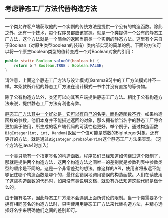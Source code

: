 ## 考虑静态工厂方法代替构造方法
---

一个类允许客户端获取他的一个实例的传统方法是提供一个公有的构造函数。除此之外，还有一个技术，每个程序员都应该掌握。就是一个类提供一个公有的静态工厂方法，这个方法就是一个简单的返回当前类一个实例的静态方法。这里有个来自于Boolean（对原生类型boolean的装箱）类内部实现的简单的例。下面的方法可以将一个原生boolean类型的值转变成一个对Boolean对象的引用：

```java
public static Boolean valueOf(boolean b) {
    return b ? Boolean.TRUE : Boolean.FALSE;
}
```

请注意，上面这个静态工厂方法与设计模式[Gamma95]中的工厂方法模式并不一样。本条款所介绍的静态工厂方法在设计模式一书中并没有直接的等价物。  

除了公有构造方法外，类还可以向其客户端提供静态工厂方法。相比于公有构造方法来说，提供静态工厂方法有利也有弊。

[静态工厂方法其中一个好处是，它可以有自己的名字，而构造函数不行]()。如果构造函数的参数，他们本身并不能描述返回的对象，那么拥有恰当名字的静态工厂将会更加易于使用，所生成的客户端代码的可读性也更好。举个例子，通过构造函数`BigInteger(int, int, Random)`返回一个值可能是质数的BigInteger对象，还有更好的方法，就是通过`BigInteger.probablePrime`这个静态工厂方法来实现。（这个方法在java4时加入）

一个类只能有一个指定签名的构造函数。程序员们已经知道如何绕过这个限制了，那就是提供两个构造方法，这两个构造方法之间唯一的差别就是参数列表中参数类型的顺序是不同的。这是一个非常差劲的想法。像这样的API，使用者将永远不能够记住哪个构造函数是哪个的，最终会错误地调用错误的构造函数。人们在读使用了这些构造函数的代码时，如果没有类说明文档，就没有办法知道这些代码是做什么的。

由于拥有名字，因此静态工厂方法不会遇到上面所讨论的限制。当一个类需要多个拥有相同签名的构造方法时，只需使⽤用静态工厂方法来代替构造方法，并精心选择好名字来明确他们之间的差别即可。